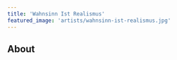 ```yaml
---
title: 'Wahnsinn Ist Realismus'
featured_image: 'artists/wahnsinn-ist-realismus.jpg'
---
```


## About


